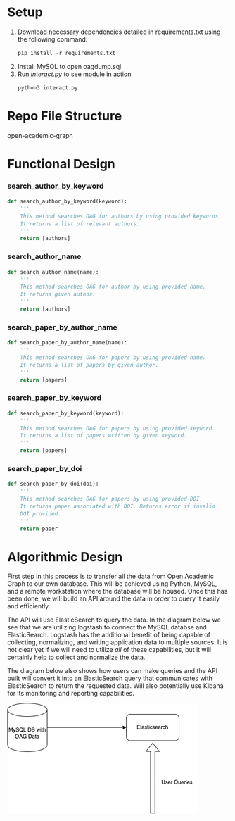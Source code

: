 # Setup 
1. Download necessary dependencies detailed in requirements.txt using the following command:
    ```python
    pip install -r requirements.txt
    ```    
2. Install MySQL to open oagdump.sql
3. Run *interact.py* to see module in action 
    ```python
    python3 interact.py
    ```
# Repo File Structure
open-academic-graph
 

# Functional Design

### search_author_by_keyword
```python
def search_author_by_keyword(keyword):
    '''
    This method searches OAG for authors by using provided keywords.
    It returns a list of relevant authors. 
    '''
    return [authors]
```

### search_author_name
```python
def search_author_name(name):
    '''
    This method searches OAG for author by using provided name.
    It returns given author. 
    '''
    return [authors]
```

### search_paper_by_author_name
```python
def search_paper_by_author_name(name):
    '''
    This method searches OAG for papers by using provided name.
    It returns a list of papers by given author.
    '''
    return [papers]
```

### search_paper_by_keyword
```python
def search_paper_by_keyword(keyword):
    '''
    This method searches OAG for papers by using provided keyword.
    It returns a list of papers written by given keyword. 
    '''
    return [papers]
```

### search_paper_by_doi
```python
def search_paper_by_doi(doi):
    '''
    This method searches OAG for papers by using provided DOI.
    It returns paper associated with DOI. Returns error if invalid
    DOI provided.
    '''
    return paper
```



# Algorithmic Design
First step in this process is to transfer all the data from Open Academic Graph to our own database.
This will be achieved using Python, MySQL, and a remote workstation where the database will be housed. 
Once this has been done, we will build an API around the data in order to query it easily and efficiently.

The API will use ElasticSearch to query the data. In the diagram below we see that we are utilizing 
logstash to connect the MySQL databse and ElasticSearch. Logstash has the additional benefit of being 
capable of collecting, normalizing, and writing application data to multiple sources. It is not clear yet
if we will need to utilize *all* of these capabilities, but it will certainly help to collect and normalize
the data. 

The diagram below also shows how users can make queries and the API built will convert it into an ElasticSearch
query that communicates with ElasticSearch to return the requested data. Will also potentially use Kibana
for its monitoring and reporting capabilities. 

![Algorithmic Design](Algorithmic%20Design.jpeg)